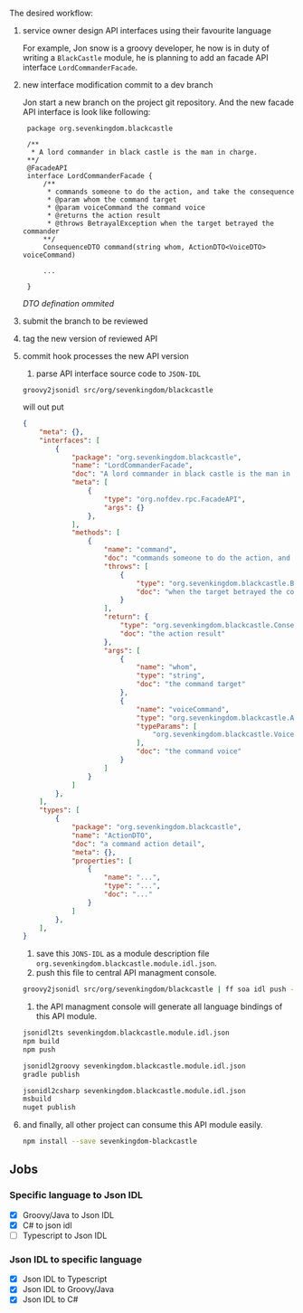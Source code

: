 The desired workflow:

1. service owner design API interfaces using their favourite language

	For example, Jon snow is a groovy developer, he now is in duty of writing a `BlackCastle` module, he is planning to add an facade API interface `LordCommanderFacade`.

1. new interface modification commit to a dev branch

	Jon start a new branch on the project git repository. And the new facade API interface is look like following:

		package org.sevenkingdom.blackcastle

		/**
		 * A lord commander in black castle is the man in charge.
		**/
		@FacadeAPI
		interface LordCommanderFacade {
			/**
			 * commands someone to do the action, and take the consequence
			 * @param whom the command target
			 * @param voiceCommand the command voice
			 * @returns the action result
			 * @throws BetrayalException when the target betrayed the commander
			**/
			ConsequenceDTO command(string whom, ActionDTO<VoiceDTO> voiceCommand)

			...

		}

	*DTO defination ommited*

1. submit the branch to be reviewed
1. tag the new version of reviewed API
1. commit hook processes the new API version
	1. parse API interface source code to `JSON-IDL`

	```
	groovy2jsonidl src/org/sevenkingdom/blackcastle
	```
	will out put
	```json
	{
		"meta": {},
		"interfaces": [
			{
				"package": "org.sevenkingdom.blackcastle",
				"name": "LordCommanderFacade",
				"doc": "A lord commander in black castle is the man in charge.",
				"meta": [
					{
						"type": "org.nofdev.rpc.FacadeAPI",
						"args": {}
					},
				],
				"methods": [
					{
						"name": "command",
						"doc": "commands someone to do the action, and take the consequence",
						"throws": [
							{
								"type": "org.sevenkingdom.blackcastle.BetrayalException",
								"doc": "when the target betrayed the commander"
							}
						],
						"return": {
							"type": "org.sevenkingdom.blackcastle.ConsequenceDTO",
							"doc": "the action result"
						},
						"args": [
							{
								"name": "whom",
								"type": "string",
								"doc": "the command target"
							},
							{
								"name": "voiceCommand",
								"type": "org.sevenkingdom.blackcastle.ActionDTO",
								"typeParams": [
									"org.sevenkingdom.blackcastle.VoiceDTO"
								],
								"doc": "the command voice"
							}
						]
					}
				]
			},
		],
		"types": [
			{
				"package": "org.sevenkingdom.blackcastle",
				"name": "ActionDTO",
				"doc": "a command action detail",
				"meta": {},
				"properties": [
					{
						"name": "...",
						"type": "...",
						"doc": "..."
					}
				]
			},
		],
	}
	```

	1. save this `JONS-IDL` as a module description file `org.sevenkingdom.blackcastle.module.idl.json`.
	1. push this file to central API managment console.

	```bash
	groovy2jsonidl src/org/sevenkingdom/blackcastle | ff soa idl push --group sevenkingdom --project blackcastle --json --file -
	```

	1. the API managment console will generate all language bindings of this API module.

	```bash
	jsonidl2ts sevenkingdom.blackcastle.module.idl.json
	npm build
	npm push

	jsonidl2groovy sevenkingdom.blackcastle.module.idl.json
	gradle publish

	jsonidl2csharp sevenkingdom.blackcastle.module.idl.json
	msbuild
	nuget publish
	```

1. and finally, all other project can consume this API module easily.

	```bash
	npm install --save sevenkingdom-blackcastle
	```



## Jobs

### Specific language to Json IDL

- [x] Groovy/Java to Json IDL
- [x] C# to json idl
- [ ] Typescript to Json IDL

### Json IDL to specific language

- [x] Json IDL to Typescript
- [x] Json IDL to Groovy/Java
- [x] Json IDL to C#
